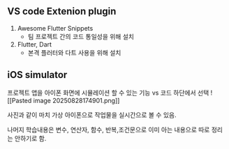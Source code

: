 
## VS code Extenion plugin
1. Awesome Flutter Snippets
   - 팀 프로젝트 간의 코드 통일성을 위해 설치
2. Flutter, Dart
   - 본격  플러터와 다트 사용을 위해 설치

## iOS simulator

프로젝트 앱을 아이폰 화면에 시뮬레이션 할 수 있는 기능
vs 코드 하단에서 선택
![[Pasted image 20250828174901.png]]

사진과 같이 마치 가상 아이폰으로 작업물을 실시간으로 볼 수 있음. 

나머지 학습내용은 변수, 연산자, 함수, 반복,조건문으로 이미 아는 내용으로 따로 정리는 안하기로 함.